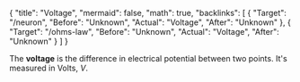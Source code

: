 {
	"title": "Voltage",
	"mermaid": false,
	"math": true,
	"backlinks": [
		{
			"Target": "/neuron",
			"Before": "Unknown",
			"Actual": "Voltage",
			"After": "Unknown"
		},
		{
			"Target": "/ohms-law",
			"Before": "Unknown",
			"Actual": "Voltage",
			"After": "Unknown"
		}
	]
}

The **voltage** is the difference in electrical potential between two points. It's measured in Volts, $V$.